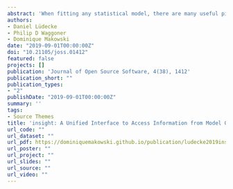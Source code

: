 ```yaml
---
abstract: 'When fitting any statistical model, there are many useful pieces of information that are simultaneously calculated and stored beyond coefficient estimates and general model fit statistics. Although there exist some generic functions to obtain model information and data, many package-specific modeling functions do not provide such methods to allow users to access such valuable information.'
authors:
- Daniel Lüdecke
- Philip D Waggoner
- Dominique Makowski
date: "2019-09-01T00:00:00Z"
doi: "10.21105/joss.01412"
featured: false
projects: []
publication: 'Journal of Open Source Software, 4(38), 1412'
publication_short: ""
publication_types:
- "2"
publishDate: "2019-09-01T00:00:00Z"
summary: ''
tags:
- Source Themes
title: 'insight: A Unified Interface to Access Information from Model Objects in R'
url_code: ""
url_dataset: ""
url_pdf: https://dominiquemakowski.github.io/publication/ludecke2019insight/ludecke2019insight.pdf
url_poster: ""
url_project: ""
url_slides: ""
url_source: ""
url_video: ""
---
```

